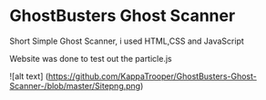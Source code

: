 # GhostBusters Ghost Scanner

Short Simple Ghost Scanner, i used HTML,CSS and JavaScript

Website was done to test out the particle.js

![alt text] (https://github.com/KappaTrooper/GhostBusters-Ghost-Scanner-/blob/master/Sitepng.png)
      
